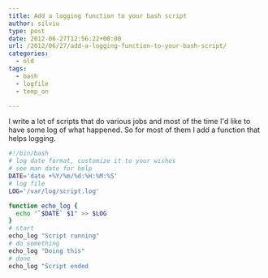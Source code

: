 ```yaml
---
title: Add a logging function to your bash script
author: silviu
type: post
date: 2012-06-27T12:56:22+00:00
url: /2012/06/27/add-a-logging-function-to-your-bash-script/
categories:
  - old
tags:
  - bash
  - logfile
  - temp_on

---
```


I write a lot of scripts that do various jobs and most of the time I'd like to have some log of what happened. So for most of them I add a function that helps logging.

```bash
#!/bin/bash
# log date format, customize it to your wishes
# see man date for help
DATE='date +%Y/%m/%d:%H:%M:%S'
# log file
LOG='/var/log/script.log'

function echo_log {
  echo "`$DATE` $1" >> $LOG
}
# start
echo_log "Script running"
# do something
echo_log "Doing this"
# done
echo_log "Script ended
```